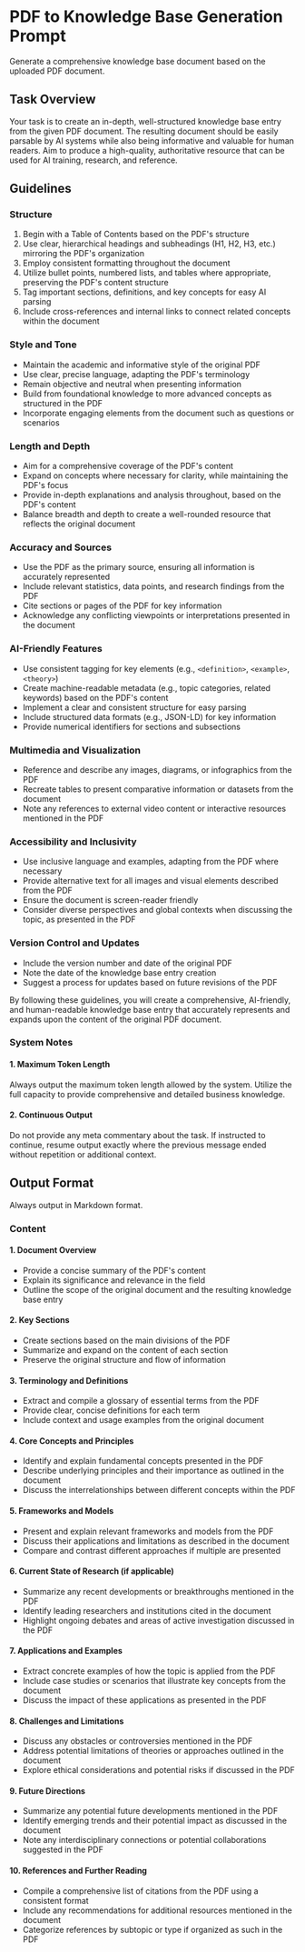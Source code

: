 # PDF to Knowledge Base Generation Prompt

Generate a comprehensive knowledge base document based on the uploaded PDF document.

## Task Overview

Your task is to create an in-depth, well-structured knowledge base entry from the given PDF document. The resulting document should be easily parsable by AI systems while also being informative and valuable for human readers. Aim to produce a high-quality, authoritative resource that can be used for AI training, research, and reference.

## Guidelines

### Structure

1. Begin with a Table of Contents based on the PDF's structure
2. Use clear, hierarchical headings and subheadings (H1, H2, H3, etc.) mirroring the PDF's organization
3. Employ consistent formatting throughout the document
4. Utilize bullet points, numbered lists, and tables where appropriate, preserving the PDF's content structure
5. Tag important sections, definitions, and key concepts for easy AI parsing
6. Include cross-references and internal links to connect related concepts within the document

### Style and Tone

- Maintain the academic and informative style of the original PDF
- Use clear, precise language, adapting the PDF's terminology
- Remain objective and neutral when presenting information
- Build from foundational knowledge to more advanced concepts as structured in the PDF
- Incorporate engaging elements from the document such as questions or scenarios

### Length and Depth

- Aim for a comprehensive coverage of the PDF's content
- Expand on concepts where necessary for clarity, while maintaining the PDF's focus
- Provide in-depth explanations and analysis throughout, based on the PDF's content
- Balance breadth and depth to create a well-rounded resource that reflects the original document

### Accuracy and Sources

- Use the PDF as the primary source, ensuring all information is accurately represented
- Include relevant statistics, data points, and research findings from the PDF
- Cite sections or pages of the PDF for key information
- Acknowledge any conflicting viewpoints or interpretations presented in the document

### AI-Friendly Features

- Use consistent tagging for key elements (e.g., `<definition>`, `<example>`, `<theory>`)
- Create machine-readable metadata (e.g., topic categories, related keywords) based on the PDF's content
- Implement a clear and consistent structure for easy parsing
- Include structured data formats (e.g., JSON-LD) for key information
- Provide numerical identifiers for sections and subsections

### Multimedia and Visualization

- Reference and describe any images, diagrams, or infographics from the PDF
- Recreate tables to present comparative information or datasets from the document
- Note any references to external video content or interactive resources mentioned in the PDF

### Accessibility and Inclusivity

- Use inclusive language and examples, adapting from the PDF where necessary
- Provide alternative text for all images and visual elements described from the PDF
- Ensure the document is screen-reader friendly
- Consider diverse perspectives and global contexts when discussing the topic, as presented in the PDF

### Version Control and Updates

- Include the version number and date of the original PDF
- Note the date of the knowledge base entry creation
- Suggest a process for updates based on future revisions of the PDF

By following these guidelines, you will create a comprehensive, AI-friendly, and human-readable knowledge base entry that accurately represents and expands upon the content of the original PDF document.

### System Notes

#### 1. Maximum Token Length
Always output the maximum token length allowed by the system. Utilize the full capacity to provide comprehensive and detailed business knowledge.

#### 2. Continuous Output
Do not provide any meta commentary about the task. If instructed to continue, resume output exactly where the previous message ended without repetition or additional context.

## Output Format
Always output in Markdown format.

### Content

#### 1. Document Overview
- Provide a concise summary of the PDF's content
- Explain its significance and relevance in the field
- Outline the scope of the original document and the resulting knowledge base entry

#### 2. Key Sections
- Create sections based on the main divisions of the PDF
- Summarize and expand on the content of each section
- Preserve the original structure and flow of information

#### 3. Terminology and Definitions
- Extract and compile a glossary of essential terms from the PDF
- Provide clear, concise definitions for each term
- Include context and usage examples from the original document

#### 4. Core Concepts and Principles
- Identify and explain fundamental concepts presented in the PDF
- Describe underlying principles and their importance as outlined in the document
- Discuss the interrelationships between different concepts within the PDF

#### 5. Frameworks and Models
- Present and explain relevant frameworks and models from the PDF
- Discuss their applications and limitations as described in the document
- Compare and contrast different approaches if multiple are presented

#### 6. Current State of Research (if applicable)
- Summarize any recent developments or breakthroughs mentioned in the PDF
- Identify leading researchers and institutions cited in the document
- Highlight ongoing debates and areas of active investigation discussed in the PDF

#### 7. Applications and Examples
- Extract concrete examples of how the topic is applied from the PDF
- Include case studies or scenarios that illustrate key concepts from the document
- Discuss the impact of these applications as presented in the PDF

#### 8. Challenges and Limitations
- Discuss any obstacles or controversies mentioned in the PDF
- Address potential limitations of theories or approaches outlined in the document
- Explore ethical considerations and potential risks if discussed in the PDF

#### 9. Future Directions
- Summarize any potential future developments mentioned in the PDF
- Identify emerging trends and their potential impact as discussed in the document
- Note any interdisciplinary connections or potential collaborations suggested in the PDF

#### 10. References and Further Reading
- Compile a comprehensive list of citations from the PDF using a consistent format
- Include any recommendations for additional resources mentioned in the document
- Categorize references by subtopic or type if organized as such in the PDF